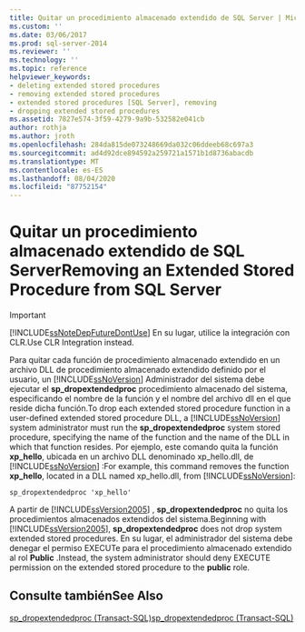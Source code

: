 ```yaml
---
title: Quitar un procedimiento almacenado extendido de SQL Server | Microsoft Docs
ms.custom: ''
ms.date: 03/06/2017
ms.prod: sql-server-2014
ms.reviewer: ''
ms.technology: ''
ms.topic: reference
helpviewer_keywords:
- deleting extended stored procedures
- removing extended stored procedures
- extended stored procedures [SQL Server], removing
- dropping extended stored procedures
ms.assetid: 7827e574-3f59-4279-9a9b-532582e041cb
author: rothja
ms.author: jroth
ms.openlocfilehash: 284da815de073248669da032c06ddeeb68c697a3
ms.sourcegitcommit: ad4d92dce894592a259721a1571b1d8736abacdb
ms.translationtype: MT
ms.contentlocale: es-ES
ms.lasthandoff: 08/04/2020
ms.locfileid: "87752154"
---
```

# <a name="removing-an-extended-stored-procedure-from-sql-server"></a><span data-ttu-id="def9b-102">Quitar un procedimiento almacenado extendido de SQL Server</span><span class="sxs-lookup"><span data-stu-id="def9b-102">Removing an Extended Stored Procedure from SQL Server</span></span>
    
> [!IMPORTANT]  
>  [!INCLUDE[ssNoteDepFutureDontUse](../../includes/ssnotedepfuturedontuse-md.md)] <span data-ttu-id="def9b-103">En su lugar, utilice la integración con CLR.</span><span class="sxs-lookup"><span data-stu-id="def9b-103">Use CLR Integration instead.</span></span>  
  
 <span data-ttu-id="def9b-104">Para quitar cada función de procedimiento almacenado extendido en un archivo DLL de procedimiento almacenado extendido definido por el usuario, un [!INCLUDE[ssNoVersion](../../includes/ssnoversion-md.md)] Administrador del sistema debe ejecutar el **sp_dropextendedproc** procedimiento almacenado del sistema, especificando el nombre de la función y el nombre del archivo dll en el que reside dicha función.</span><span class="sxs-lookup"><span data-stu-id="def9b-104">To drop each extended stored procedure function in a user-defined extended stored procedure DLL, a [!INCLUDE[ssNoVersion](../../includes/ssnoversion-md.md)] system administrator must run the **sp_dropextendedproc** system stored procedure, specifying the name of the function and the name of the DLL in which that function resides.</span></span> <span data-ttu-id="def9b-105">Por ejemplo, este comando quita la función **xp_hello**, ubicada en un archivo DLL denominado xp_hello.dll, de [!INCLUDE[ssNoVersion](../../includes/ssnoversion-md.md)] :</span><span class="sxs-lookup"><span data-stu-id="def9b-105">For example, this command removes the function **xp_hello**, located in a DLL named xp_hello.dll, from [!INCLUDE[ssNoVersion](../../includes/ssnoversion-md.md)]:</span></span>  
  
```  
sp_dropextendedproc 'xp_hello'  
```  
  
 <span data-ttu-id="def9b-106">A partir de [!INCLUDE[ssVersion2005](../../includes/ssversion2005-md.md)] , **sp_dropextendedproc** no quita los procedimientos almacenados extendidos del sistema.</span><span class="sxs-lookup"><span data-stu-id="def9b-106">Beginning with [!INCLUDE[ssVersion2005](../../includes/ssversion2005-md.md)], **sp_dropextendedproc** does not drop system extended stored procedures.</span></span> <span data-ttu-id="def9b-107">En su lugar, el administrador del sistema debe denegar el permiso EXECUTe para el procedimiento almacenado extendido al rol **Public** .</span><span class="sxs-lookup"><span data-stu-id="def9b-107">Instead, the system administrator should deny EXECUTE permission on the extended stored procedure to the **public** role.</span></span>  
  
## <a name="see-also"></a><span data-ttu-id="def9b-108">Consulte también</span><span class="sxs-lookup"><span data-stu-id="def9b-108">See Also</span></span>  
 [<span data-ttu-id="def9b-109">sp_dropextendedproc &#40;Transact-SQL&#41;</span><span class="sxs-lookup"><span data-stu-id="def9b-109">sp_dropextendedproc &#40;Transact-SQL&#41;</span></span>](/sql/relational-databases/system-stored-procedures/sp-dropextendedproc-transact-sql)  
  
  
